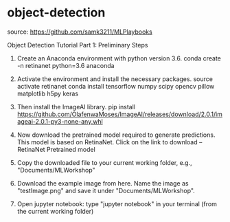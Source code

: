 # object-detection

source: https://github.com/samk3211/MLPlaybooks


Object Detection Tutorial
Part 1: Preliminary Steps
1. Create an Anaconda environment with python version 3.6.
conda create -n retinanet python=3.6 anaconda

2. Activate the environment and install the necessary packages.
source activate retinanet 
conda install tensorflow numpy scipy opencv pillow matplotlib h5py keras

3. Then install the ImageAI library.
pip install https://github.com/OlafenwaMoses/ImageAI/releases/download/2.0.1/imageai-2.0.1-py3-none-any.whl

4. Now download the pretrained model required to generate predictions. This model is based on RetinaNet. Click on the link to download – RetinaNet Pretrained model
5. Copy the downloaded file to your current working folder, e.g., "Documents/MLWorkshop"
6. Download the example image from here. Name the image as "testImage.png" and save it under "Documents/MLWorkshop".
7. Open jupyter notebook: type "jupyter notebook" in your terminal (from the current working folder)
